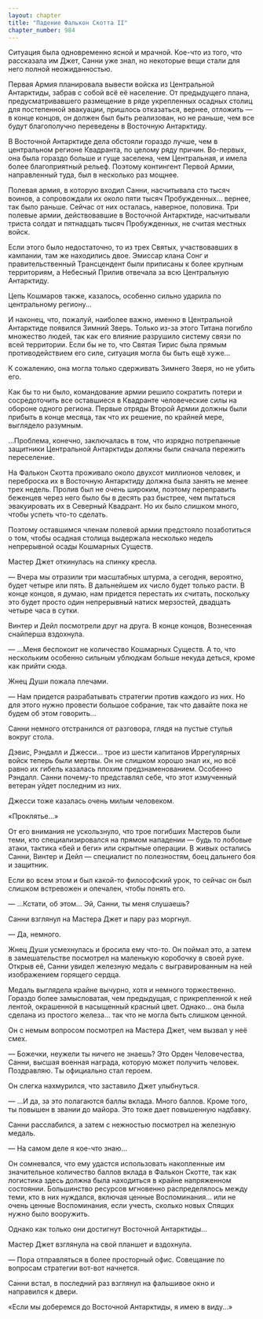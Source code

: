 ```yaml
---
layout: chapter
title: "Падение Фалькон Скотта II"
chapter_number: 984
---
```


Ситуация была одновременно ясной и мрачной. Кое-что из того, что рассказала им Джет, Санни уже знал, но некоторые вещи стали для него полной неожиданностью.

Первая Армия планировала вывести войска из Центральной Антарктиды, забрав с собой всё её население. От предыдущего плана, предусматривавшего размещение в ряде укрепленных осадных столиц для постепенной эвакуации, пришлось отказаться, вернее, отложить — в конце концов, он должен был быть реализован, но не раньше, чем все будут благополучно переведены в Восточную Антарктиду.

В Восточной Антарктиде дела обстояли гораздо лучше, чем в центральном регионе Квадранта, по целому ряду причин. Во-первых, она была гораздо больше и гуще заселена, чем Центральная, и имела более благоприятный рельеф. Поэтому контингент Первой Армии, направленный туда, был в несколько раз мощнее.

Полевая армия, в которую входил Санни, насчитывала сто тысяч воинов, а сопровождали их около пяти тысяч Пробужденных... вернее, так было раньше. Сейчас от них осталась, наверное, половина. Три полевые армии, действовавшие в Восточной Антарктиде, насчитывали триста солдат и пятнадцать тысяч Пробужденных, не считая местных войск.

Если этого было недостаточно, то из трех Святых, участвовавших в кампании, там же находились двое. Эмиссар клана Сонг и правительственный Трансцендент были приписаны к более крупным территориям, а Небесный Прилив отвечала за всю Центральную Антарктиду.

Цепь Кошмаров также, казалось, особенно сильно ударила по центральному региону...

И наконец, что, пожалуй, наиболее важно, именно в Центральной Антарктиде появился Зимний Зверь. Только из-за этого Титана погибло множество людей, так как его влияние разрушило систему связи по всей территории. Если бы не то, что Святая Тирис была прямым противодействием его силе, ситуация могла бы быть ещё хуже...

К сожалению, она могла только сдерживать Зимнего Зверя, но не убить его.

Как бы то ни было, командование армии решило сократить потери и сосредоточить все оставшиеся в Квадранте человеческие силы на обороне одного региона. Первые отряды Второй Армии должны были прибыть в конце месяца, так что их решение, по крайней мере, выглядело разумным.

...Проблема, конечно, заключалась в том, что изрядно потрепанные защитники Центральной Антарктиды должны были сначала пережить переселение.

На Фалькон Скотта проживало около двухсот миллионов человек, и переброска их в Восточную Антарктиду должна была занять не менее трех недель. Пролив был не очень широким, поэтому переправить беженцев через него было бы в десять раз быстрее, чем пытаться эвакуировать их в Северный Квадрант. Но их было слишком много, чтобы успеть что-то сделать.

Поэтому оставшимся членам полевой армии предстояло позаботиться о том, чтобы осадная столица выдержала несколько недель непрерывной осады Кошмарных Существ.

Мастер Джет откинулась на спинку кресла.

— Вчера мы отразили три масштабных штурма, а сегодня, вероятно, будет четыре или пять. В дальнейшем их число будет только расти. В конце концов, я думаю, нам придется перестать их считать, поскольку это будет просто один непрерывный натиск мерзостей, двадцать четыре часа в сутки.

Винтер и Дейл посмотрели друг на друга. В конце концов, Вознесенная снайперша вздохнула.

— ...Меня беспокоит не количество Кошмарных Существ. А то, что нескольким особенно сильным ублюдкам больше некуда деться, кроме как прийти сюда.

Жнец Души пожала плечами.

— Нам придется разрабатывать стратегии против каждого из них. Но для этого нужно провести большое собрание, так что давайте пока не будем об этом говорить...

Санни немного отстранился от разговора, глядя на пустые стулья вокруг стола.

Дэвис, Рэндалл и Джесси... трое из шести капитанов Иррегулярных войск теперь были мертвы. Он не слишком хорошо знал их, но всё равно их гибель казалась плохим предзнаменованием. Особенно Рэндалл. Санни почему-то представлял себе, что этот измученный ветеран уйдет последним из них.

Джесси тоже казалась очень милым человеком.

«Проклятье...»

От его внимания не ускользнуло, что трое погибших Мастеров были теми, кто специализировался на прямом нападении — будь то лобовые атаки, тактика «бей и беги» или скрытные операции. В живых остались Санни, Винтер и Дейл — специалист по полезностям, боец дальнего боя и защитник.

Если во всем этом и был какой-то философский урок, то сейчас он был слишком встревожен и опечален, чтобы понять его.

— ...Кстати, об этом... Эй, Санни, ты меня слушаешь?

Санни взглянул на Мастера Джет и пару раз моргнул.

— Да, немного.

Жнец Души усмехнулась и бросила ему что-то. Он поймал это, а затем в замешательстве посмотрел на маленькую коробочку в своей руке. Открыв её, Санни увидел железную медаль с выгравированным на ней изображением горящего сердца.

Медаль выглядела крайне вычурно, хотя и немного торжественно. Гораздо более замысловатая, чем предыдущая, с прикрепленной к ней лентой, окрашенной в насыщенный красный цвет. Однако... она была сделана из простого железа... так что не могла быть слишком ценной.

Он с немым вопросом посмотрел на Мастера Джет, чем вызвал у неё смех.

— Божечки, неужели ты ничего не знаешь? Это Орден Человечества, Санни, высшая военная награда, которую может получить человек. Поздравляю. Ты официально стал героем.

Он слегка нахмурился, что заставило Джет улыбнуться.

— ...И да, за это полагаются баллы вклада. Много баллов. Кроме того, ты повышен в звании до майора. Это тоже дает повышенную надбавку.

Санни расслабился, а затем с нежностью посмотрел на железную медаль.

— На самом деле я кое-что знаю...

Он сомневался, что ему удастся использовать накопленные им значительное количество баллов вклада в Фалькон Скотте, так как логистика здесь должна была находиться в крайне напряженном состоянии. Большинство ресурсов мгновенно распределялось между теми, кто в них нуждался, включая ценные Воспоминания... или не очень ценные Воспоминания, если учесть, сколько новых Спящих нужно было вооружить.

Однако как только они достигнут Восточной Антарктиды...

Мастер Джет взглянула на свой планшет и вздохнула.

— Пора отправляться в более просторный офис. Совещание по вопросам стратегии вот-вот начнется.

Санни встал, в последний раз взглянул на фальшивое окно и направился к двери.

«Если мы доберемся до Восточной Антарктиды, я имею в виду...»